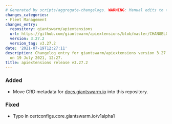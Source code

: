 ```yaml
---
# Generated by scripts/aggregate-changelogs. WARNING: Manual edits to this files will be overwritten.
changes_categories:
- Fleet Management
changes_entry:
  repository: giantswarm/apiextensions
  url: https://github.com/giantswarm/apiextensions/blob/master/CHANGELOG.md#3272---2021-07-19
  version: 3.27.2
  version_tag: v3.27.2
date: '2021-07-19T12:27:11'
description: Changelog entry for giantswarm/apiextensions version 3.27.2, published
  on 19 July 2021, 12:27.
title: apiextensions release v3.27.2
---
```


### Added
- Move CRD metadata for [docs.giantswarm.io](https://docs.giantswarm.io/ui-api/management-api/crd/) into this repository.
### Fixed
- Typo in certconfigs.core.giantswarm.io/v1alpha1
